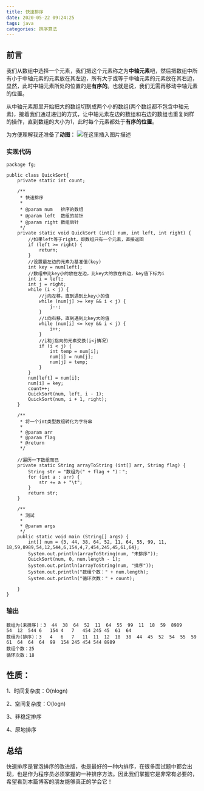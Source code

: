 ```yaml
---
title: 快速排序
date: 2020-05-22 09:24:25
tags: java
categories: 排序算法
---
```

## 前言
我们从数组中选择一个元素，我们把这个元素称之为**中轴元素**吧，然后把数组中所有小于中轴元素的元素放在其左边，所有大于或等于中轴元素的元素放在其右边，显然，此时中轴元素所处的位置的是**有序的**。也就是说，我们无需再移动中轴元素的位置。

从中轴元素那里开始把大的数组切割成两个小的数组(两个数组都不包含中轴元素)，接着我们通过递归的方式，让中轴元素左边的数组和右边的数组也重复同样的操作，直到数组的大小为1，此时每个元素都处于**有序的位置**。

为方便理解我还准备了**动图**：
![在这里插入图片描述](https://img-blog.csdnimg.cn/20200512165313148.gif#pic_center)


### 实现代码

```
package fg;

public class QuickSort{
    private static int count;

    /**
     * 快速排序
     *
     * @param num   排序的数组
     * @param left  数组的前针
     * @param right 数组后针
     */
    private static void QuickSort (int[] num, int left, int right) {
        //如果left等于right，即数组只有一个元素，直接返回
        if (left >= right) {
            return;
        }
        //设置最左边的元素为基准值(key)
        int key = num[left];
        //数组中比key小的放在左边，比key大的放在右边，key值下标为i
        int i = left;
        int j = right;
        while (i < j) {
            //j向左移，直到遇到比key小的值
            while (num[j] >= key && i < j) {
                j--;
            }
            //i向右移，直到遇到比key大的值
            while (num[i] <= key && i < j) {
                i++;
            }
            //i和j指向的元素交换(i<j情况)
            if (i < j) {
                int temp = num[i];
                num[i] = num[j];
                num[j] = temp;
            }
        }
        num[left] = num[i];
        num[i] = key;
        count++;
        QuickSort(num, left, i - 1);
        QuickSort(num, i + 1, right);
    }

    /**
     * 将一个int类型数组转化为字符串
     *
     * @param arr
     * @param flag
     * @return
     */

    //遍历一下数组而已
    private static String arrayToString (int[] arr, String flag) {
        String str = "数组为(" + flag + ")：";
        for (int a : arr) {
            str += a + "\t";
        }
        return str;
    }

    /**
     * 测试
     *
     * @param args
     */
    public static void main (String[] args) {
        int[] num = {3, 44, 38, 64, 52, 11, 64, 55, 99, 11, 18,59,8989,54,12,544,6,154,4,7,454,245,45,61,64};
        System.out.println(arrayToString(num, "未排序"));
        QuickSort(num, 0, num.length - 1);
        System.out.println(arrayToString(num, "排序"));
        System.out.println("数组个数：" + num.length);
        System.out.println("循环次数：" + count);

    }
}
```
### 输出

```
数组为(未排序)：3	44	38	64	52	11	64	55	99	11	18	59	8989	54	12	544	6	154	4	7	454	245	45	61	64	
数组为(排序)：3	4	6	7	11	11	12	18	38	44	45	52	54	55	59	61	64	64	64	99	154	245	454	544	8989	
数组个数：25
循环次数：18

```
## 性质：
1、时间复杂度：O(nlogn)

2、空间复杂度：O(logn)

3、非稳定排序

4、原地排序

## 总结
快速排序是冒泡排序的改进版，也是最好的一种内排序，在很多面试题中都会出现，也是作为程序员必须掌握的一种排序方法。因此我们掌握它是非常有必要的，希望看到本篇博客的朋友能够真正的学会它！